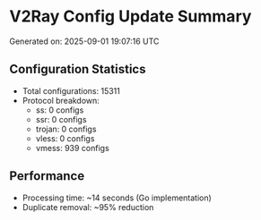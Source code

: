 # V2Ray Config Update Summary
Generated on: 2025-09-01 19:07:16 UTC

## Configuration Statistics
- Total configurations: 15311
- Protocol breakdown:
  - ss: 0 configs
  - ssr: 0 configs
  - trojan: 0 configs
  - vless: 0 configs
  - vmess: 939 configs

## Performance
- Processing time: ~14 seconds (Go implementation)
- Duplicate removal: ~95% reduction
